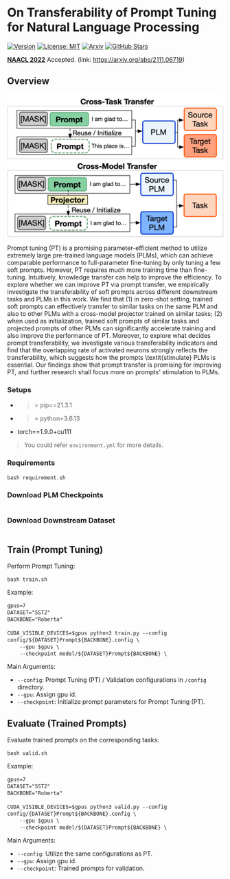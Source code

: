 # On Transferability of Prompt Tuning for Natural Language Processing

[![Version](https://img.shields.io/badge/Version-v0.1.0-blue?color=FF8000?color=009922)](https://img.shields.io/badge/Version-v0.1.0-blue)
[![License: MIT](https://img.shields.io/badge/License-MIT-orange.svg)](https://opensource.org/licenses/MIT)
[![Arxiv](https://img.shields.io/badge/arXiv-2111.06719-B21A1B)](https://arxiv.org/abs/2111.06719)
[![GitHub Stars](https://img.shields.io/github/stars/thunlp/Prompt-Transferability?style=social)](https://github.com/thunlp/Prompt-Transferability/stargazers)


[**NAACL 2022**](https://2022.naacl.org/) Accepted. (link: https://arxiv.org/abs/2111.06719)



## Overview
![prompt_transferability](github_fig/prompt_transferbility_github.png)

Prompt tuning (PT) is a promising parameter-efficient method to utilize extremely large pre-trained language models (PLMs), which can achieve comparable performance to full-parameter fine-tuning by only tuning a few soft prompts. However, PT requires much more training time than fine-tuning. Intuitively, knowledge transfer can help to improve the efficiency. To explore whether we can improve PT via prompt transfer, we empirically investigate the transferability of soft prompts across different downstream tasks and PLMs in this work. We find that (1) in zero-shot setting, trained soft prompts can effectively transfer to similar tasks on the same PLM and also to other PLMs with a cross-model projector trained on similar tasks; (2) when used as initialization, trained soft prompts of similar tasks and projected prompts of other PLMs can significantly accelerate training and also improve the performance of PT. 
Moreover, to explore what decides prompt transferability, we investigate various transferability indicators and find that the overlapping rate of activated neurons strongly reflects the transferability, which suggests how the prompts \textit{stimulate} PLMs is essential. Our findings show that prompt transfer is promising for improving PT, and further research shall focus more on prompts' stimulation to PLMs.

### Setups
* >= pip==21.3.1
* >= python=3.6.13
* torch==1.9.0+cu111
> You could refer `environment.yml` for more details.


### Requirements
```
bash requirement.sh
```

### Download PLM Checkpoints
```
```

### Download Downstream Dataset
```
```

## Train (Prompt Tuning)
Perform Prompt Tuning: 
```
bash train.sh
```

Example:
```
gpus=7
DATASET="SST2"
BACKBONE="Roberta"

CUDA_VISIBLE_DEVICES=$gpus python3 train.py --config config/${DATASET}Prompt${BACKBONE}.config \
    --gpu $gpus \
    --checkpoint model/${DATASET}Prompt${BACKBONE} \
```

Main Arguments:
* `--config`: Prompt Tuning (PT) / Validation configurations in `/config` directory.
* `--gpu`: Assign gpu id.
* `--checkpoint`: Initialize prompt parameters for Prompt Tuning (PT).


## Evaluate (Trained Prompts)
Evaluate trained prompts on the corresponding tasks:
```
bash valid.sh
```

Example:
```
gpus=7
DATASET="SST2"
BACKBONE="Roberta"

CUDA_VISIBLE_DEVICES=$gpus python3 valid.py --config config/{DATASET}Prompt${BACKBONE}.config \
    --gpu $gpus \
    --checkpoint model/${DATASET}Prompt${BACKBONE} \
```
Main Arguments:
* `--config`: Utilize the same configurations as PT.
* `--gpu`: Assign gpu id.
* `--checkpoint`: Trained prompts for validation.




